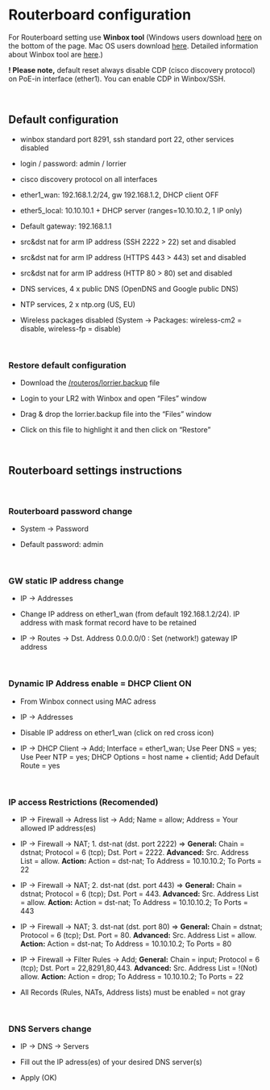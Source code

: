 Routerboard configuration
=========================

For Routerboard setting use **Winbox tool** (Windows users download
[here](http://www.mikrotik.com/download) on the bottom of the page. Mac OS users
download [here](http://mikrotikdownload.s3.amazonaws.com/WinBox-macOS.zip).
Detailed information about Winbox tool are
[here](http://wiki.mikrotik.com/wiki/Manual:Winbox).)

**! Please note,** default reset always disable CDP (cisco discovery protocol)
on PoE-in interface (ether1). You can enable CDP in Winbox/SSH.

 

Default configuration
---------------------

-   winbox standard port 8291, ssh standard port 22, other services disabled

-   login / password: admin / lorrier

-   cisco discovery protocol on all interfaces

-   ether1\_wan: 192.168.1.2/24, gw 192.168.1.2, DHCP client OFF

-   ether5\_local: 10.10.10.1 + DHCP server (ranges=10.10.10.2, 1 IP only)

-   Default gateway: 192.168.1.1

-   src&dst nat for arm IP address (SSH 2222 \> 22) set and disabled

-   src&dst nat for arm IP address (HTTPS 443 \> 443) set and disabled

-   src&dst nat for arm IP address (HTTP 80 \> 80) set and disabled

-   DNS services, 4 x public DNS (OpenDNS and Google public DNS)

-   NTP services, 2 x ntp.org (US, EU)

-   Wireless packages disabled (System -\> Packages: wireless-cm2 = disable,
    wireless-fp = disable)

 

### Restore default configuration

-   Download the
    [/routeros/lorrier.backup](https://github.com/lorriercom/lorrier-lr2/blob/master/routeros/)
    file

-   Login to your LR2 with Winbox and open “Files” window

-   Drag & drop the lorrier.backup file into the “Files” window

-   Click on this file to highlight it and then click on “Restore”

 

Routerboard settings instructions
---------------------------------

 

### Routerboard password change

-   System -\> Password

-   Default password: admin

 

### GW static IP address change

-   IP -\> Addresses

-   Change IP address on ether1\_wan (from default 192.168.1.2/24). IP address
    with mask format record have to be retained

-   IP -\> Routes -\> Dst. Address 0.0.0.0/0 : Set (network!) gateway IP address

 

### Dynamic IP Address enable = DHCP Client ON

-   From Winbox connect using MAC adress

-   IP -\> Addresses

-   Disable IP address on ether1\_wan (click on red cross icon)

-   IP -\> DHCP Client -\> Add; Interface = ether1\_wan; Use Peer DNS = yes; Use
    Peer NTP = yes; DHCP Options = host name + clientid; Add Default Route = yes

 

### IP access Restrictions (Recomended)

-   IP -\> Firewall -\> Adress list -\> Add; Name = allow; Address = Your
    allowed IP address(es)

-   IP -\> Firewall -\> NAT; 1. dst-nat (dst. port 2222) =\> **General:** Chain
    = dstnat; Protocol = 6 (tcp); Dst. Port = 2222. **Advanced:** Src. Address
    List = allow. **Action:** Action = dst-nat; To Address = 10.10.10.2; To
    Ports = 22

-   IP -\> Firewall -\> NAT; 2. dst-nat (dst. port 443) =\> **General:** Chain =
    dstnat; Protocol = 6 (tcp); Dst. Port = 443. **Advanced:** Src. Address List
    = allow. **Action:** Action = dst-nat; To Address = 10.10.10.2; To Ports =
    443

-   IP -\> Firewall -\> NAT; 3. dst-nat (dst. port 80) =\> **General:** Chain =
    dstnat; Protocol = 6 (tcp); Dst. Port = 80. **Advanced:** Src. Address List
    = allow. **Action:** Action = dst-nat; To Address = 10.10.10.2; To Ports =
    80

-   IP -\> Firewall -\> Filter Rules -\> Add; **General:** Chain = input;
    Protocol = 6 (tcp); Dst. Port = 22,8291,80,443. **Advanced:** Src. Address
    List = !(Not) allow. **Action:** Action = drop; To Address = 10.10.10.2; To
    Ports = 22

-   All Records (Rules, NATs, Address lists) must be enabled = not gray

 

### DNS Servers change

-   IP -\> DNS -\> Servers

-   Fill out the IP adress(es) of your desired DNS server(s)

-   Apply (OK)
